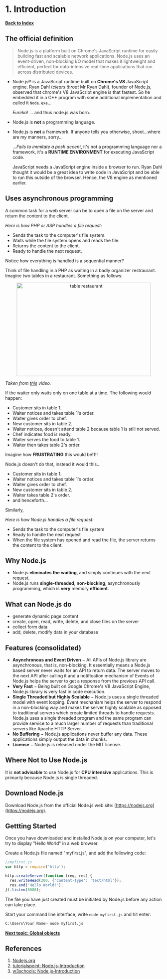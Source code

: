 # 1. Introduction

**[Back to Index](README.md)**

## The official definition

> Node.js is a platform built on Chrome's JavaScript runtime for easily building fast and scalable network applications. Node.js uses an event-driven, non-blocking I/O model that makes it lightweight and efficient, perfect for data-intensive real-time applications that run across distributed devices.

* Node.js® is a JavaScript runtime built on **Chrome's V8** JavaScript engine.
  Ryan Dahl (*clears throat* Mr Ryan Dahl), founder of Node.js, observed that chrome's V8 JavaScript engine is that fastest. So he embedded it in a C++ program with some additional implementation and called it `Node.exe`...

  *Eureka!* ... and thus node.js was born.
* Node.js is **not** a programming language.
* Node.js is **not** a framework.
  If anyone tells you otherwise, shoot...where are my manners, sorry...
  
  ...*Fails to immitate a posh accent*, it's not a programming language nor a framework, it's a **RUNTIME ENVIRONMENT** for executing JavaScript code.

  JavaScript needs a JavaScript engine inside a browser to run. Ryan Dahl thought it would be a great idea to write code in JavaScript and be able to run this outside of the browser. Hence, the V8 engine as mentioned earlier.

## Uses asynchronous programming

A common task for a web server can be to open a file on the server and return the content to the client.

*Here is how PHP or ASP handles a file request:*

* Sends the task to the computer's file system.
* Waits while the file system opens and reads the file.
* Returns the content to the client.
* Ready to handle the next request.

Notice how everything is handled is a sequential manner?

Think of file handling in a PHP as waiting in a badly organizer restraurant. Imagine two tables in a restaurant. Something as follows:


<p align='center'><img src="https://raw.githubusercontent.com/jacobjohn2016/Node.js-Tutorial/master/images/table.png" alt="table restaurant" width="430" height="300"></p>


*Taken from [this](https://www.youtube.com/watch?v=TlB_eWDSMt4&t=3577s) video.*

If the waiter only waits only on one table at a time. The following would happen:

* Customer sits in table 1.
* Waiter notices and takes table 1's order.
* Waiter gives order to chef.
* New customer sits in table 2.
* Waiter notices, doesn't attend table 2 because table 1 is still not served.
* Chef indicates food is ready.
* Waiter serves the food to table 1.
* Waiter then takes table 2's order.

Imagine how **FRUSTRATING** this would be!1!!

Node.js doesn't do that, instead it would this...

* Customer sits in table 1.
* Waiter notices and takes table 1's order.
* Waiter gives order to chef.
* New customer sits in table 2.
* Waiter takes table 2's order.
* and henceforth...

Similarly,

*Here is how Node.js handles a file request:*

* Sends the task to the computer's file system
* Ready to handle the next request
* When the file system has opened and read the file, the server returns the content to the client.

## Why Node.js

* Node.js **eliminates** **the** **waiting**, and simply continues with the next request.
* Node.js runs **single-threaded**, **non-blocking**, asynchronously programming, which is **very** memory **efficient**.

## What can Node.js do

* generate dynamic page content
* create, open, read, write, delete, and close files on the server
* collect form data
* add, delete, modify data in your database

## Features (consolidated)

* **Asynchronous and Event Driven** − All APIs of Node.js library are asynchronous, that is, non-blocking. It essentially means a Node.js based server never waits for an API to return data. The server moves to the next API after calling it and a notification mechanism of Events of Node.js helps the server to get a response from the previous API call.
* **Very Fast** − Being built on Google Chrome's V8 JavaScript Engine, Node.js library is very fast in code execution.
* **Single Threaded but Highly Scalable** − Node.js uses a single threaded model with event looping. Event mechanism helps the server to respond in a non-blocking way and makes the server highly scalable as opposed to traditional servers which create limited threads to handle requests. Node.js uses a single threaded program and the same program can provide service to a much larger number of requests than traditional servers like Apache HTTP Server.
* **No Buffering** − Node.js applications never buffer any data. These applications simply output the data in chunks.
* **License** − Node.js is released under the MIT license.

## Where Not to Use Node.js

It is **not advisable** to use Node.js for **CPU intensive** applications. This is primarily because Node.js is single threaded.

## Download Node.js

Download Node.js from the official Node.js web site: [https://nodejs.org](https://nodejs.org).

## Gettting Started

Once you have downloaded and installed Node.js on your computer, let's try to display "Hello World" in a web browser.

Create a Node.js file named "myfirst.js", and add the following code:

``` javascript
//myfirst.js
var http = require('http');

http.createServer(function (req, res) {
  res.writeHead(200, {'Content-Type': 'text/html'});
  res.end('Hello World!');
}).listen(8080);
```

The file you have just created must be initiated by Node.js before any action can take place.

Start your command line interface, write `node myfirst.js` and hit enter:

``` bash
C:\Users\Your Name> node myfirst.js
```

**[Next topic: Global objects](Global-Objects.md)**

## References

1. [Nodejs.org](https://nodejs.org/en/about/)
2. [tutorialspoint: Node.js-Introduction](https://www.tutorialspoint.com/nodejs/nodejs_introduction.htm)
3. [w3schools: Node.js-Introduction](https://www.w3schools.com/nodejs/default.asp)